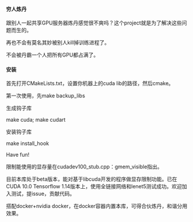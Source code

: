 #### 穷人炼丹

跟别人一起共享GPU服务器炼丹感觉很不爽吗？这个project就是为了解决这些问题而生的。

再也不会有莫名其妙被别人kill掉训练进程了。

不会被丹霸一个人把所有GPU都占满了。

#### 安装
首先打开CMakeLists.txt，设置你机器上的cuda lib的路径，然后cmake。

第一次使用，先make backup_libs

生成钩子库

make cuda; make cudart

安装钩子库

make install_hook

Have fun!

限制能使用的显存量在cudadev100_stub.cpp：gmem_visible指出。

目前本库处于beta版本，能对基于libcuda开发的程序做显存限制功能。已在CUDA 10.0 Tensorflow 1.14版本上，使用全链接网络和lenet5测试成功。欢迎加入测试，提issue，贡献代码。

搭配docker+nvidia docker，在docker容器内置本库，可得合伙炼丹，和谐分用效果。